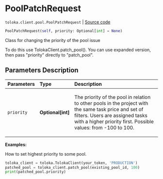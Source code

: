 # PoolPatchRequest
`toloka.client.pool.PoolPatchRequest` | [Source code](https://github.com/Toloka/toloka-kit/blob/v0.1.24/src/client/pool.py#L270)

```python
PoolPatchRequest(self, priority: Optional[int] = None)
```

Class for changing the priority of the pool issue


To do this use TolokaClient.patch_pool(). You can use expanded version, then pass "priority" directly to "patch_pool".

## Parameters Description

| Parameters | Type | Description |
| :----------| :----| :-----------|
`priority`|**Optional\[int\]**|<p>The priority of the pool in relation to other pools in the project with the same task price and set of filters. Users are assigned tasks with a higher priority first. Possible values: from -100 to 100.</p>

**Examples:**

How to set highest priority to some pool.

```python
toloka_client = toloka.TolokaClient(your_token, 'PRODUCTION')
patched_pool = toloka_client.patch_pool(existing_pool_id, 100)
print(patched_pool.priority)
```
